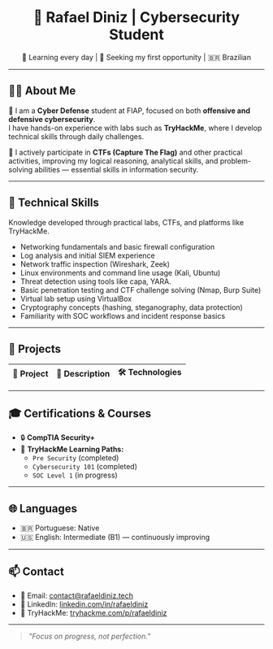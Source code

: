 <h1 align="center">🔐 Rafael Diniz | Cybersecurity Student</h1>

<p align="center">
  🧠 Learning every day | 🚀 Seeking my first opportunity | 🇧🇷 Brazilian
</p>

---

## 👨‍💻 About Me

📘 I am a **Cyber Defense** student at FIAP, focused on both **offensive and defensive cybersecurity**.  
I have hands-on experience with labs such as **TryHackMe**, where I develop technical skills through daily challenges.

🧠 I actively participate in **CTFs (Capture The Flag)** and other practical activities, improving my logical reasoning, analytical skills, and problem-solving abilities — essential skills in information security.

---

## 🧠 Technical Skills

Knowledge developed through practical labs, CTFs, and platforms like TryHackMe.

- Networking fundamentals and basic firewall configuration  
- Log analysis and initial SIEM experience  
- Network traffic inspection (Wireshark, Zeek)  
- Linux environments and command line usage (Kali, Ubuntu)  
- Threat detection using tools like capa, YARA.  
- Basic penetration testing and CTF challenge solving (Nmap, Burp Suite)  
- Virtual lab setup using VirtualBox  
- Cryptography concepts (hashing, steganography, data protection)  
- Familiarity with SOC workflows and incident response basics  
 

---

## 🚀 Projects

| 🔎 Project                     | 💬 Description                                              | 🛠️ Technologies                 |
|-------------------------------|-------------------------------------------------------------|-------------------------------|


---

## 🎓 Certifications & Courses

- 🔒 **CompTIA Security+**
- 🧠 **TryHackMe Learning Paths:**  
  - `Pre Security` (completed)  
  - `Cybersecurity 101` (completed)    
  - `SOC Level 1` (in progress)  

---

## 🌐 Languages

- 🇧🇷 Portuguese: Native  
- 🇺🇸 English: Intermediate (B1) — continuously improving  

---

## 📫 Contact

- 📧 Email: [contact@rafaeldiniz.tech](mailto:contact@rafaeldiniz.tech)  
- 💼 LinkedIn: [linkedin.com/in/rafaeldiniz](https://linkedin.com/in/rafaeldiniz)  
- 🧠 TryHackMe: [tryhackme.com/p/rafaeldiniz](https://tryhackme.com/p/rafaeldiniz)

---

> _"Focus on progress, not perfection."_
